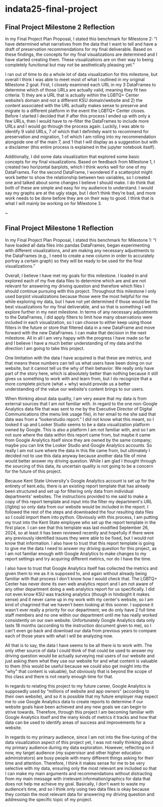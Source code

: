 # indata25-final-project

## Final Project Milestone 2 Reflection

In my Final Project Plan Proposal, I stated this benchmark for Milestone 2: “I have determined what narratives from the data that I want to tell and have a draft of preservation recommendations for my final deliverable. Based on these findings, the concepts for my final visualizations are determined and I have started creating them. These visualizations are on their way to being completely functional but may not be aesthetically pleasing yet.”

I ran out of time to do a whole lot of data visualization for this milestone, but overall I think I was able to meet most of what I outlined in my original Milestone 2 goal. First, I closely examined each URL in my 3 DataFrames to determine which of those URLs are actually valid, meaning they fit two criteria: 1) they are a URL that is actually within the LGBTQ+ Center website’s domain and not a different KSU domain/website and 2) the content associated with the URL actually makes sense to preserve and migrate to a different platform in the event the LGBTQ+ Center closes. Before I started I decided that if after this process I ended up with only a few URLs, then I would have to re-filter the DataFrames to include more URLs and I would go through the process again. Luckily, I was able to identify 9 valid URLs, 7 of which that I definitely want to recommend for preservation and migration, 1 of which I am rolling into my recommendation alongside one of the main 7, and 1 that I will display as a suggestion but with a disclaimer (this entire process is explained in the jupyter notebook itself). 

Additionally, I did some data visualization that explored some basic concepts for my final visualizations. Based on feedback from Milestone 1, I created two horizontal barplots, which I think works well for one of my DataFrames. For the second DataFrame, I wondered if a scatterplot might work better to show the relationship between two variables, so I created one and talked about some changes I believe I should make. I do think that both of these are simple and easy for my audience to understand. I would say my graphs are at the ugly stage, but I don’t think they’re bad, and more work needs to be done before they are on their way to good. I think that is what I will mainly be working on for Milestone 3.

~

## Final Project Milestone 1 Reflection

In my Final Project Plan Proposal, I stated this benchmark for Milestone 1: “I have loaded all data files into pandas DataFrames, began experimenting with different visualizations, and am making any necessary adjustments to the DataFrames (e.g., I need to create a new column in order to accurately portray a certain graph) so they will be ready to be used for the final visualizations.”

Overall, I believe I have met my goals for this milestone. I loaded in and explored each of my five data files to determine which are and are not relevant for answering my driving question and therefore which files I should continue pursuing with this project. Throughout this milestone I only used barplot visualizations because those were the most helpful for me while exploring my data, but I have not yet determined if those would be the best visualizations for my final deliverable, and so that is something I will explore further in my next milestone. In terms of any necessary adjustments to the DataFrames, I did apply filters to limit how many observations were included in each visualization, so I can choose to either keep using those filters in the future or store that filtered data in a new DataFrame and move forward with the new DataFrames. I can make that decision in the next milestone. All in all I am very happy with the progress I have made so far and I believe I have a much better understanding of my data and the direction I am going to take this project. 

One limitation with the data I have acquired is that these are metrics, and that means these numbers can tell us what users have been doing on our website, but it cannot tell us the why of their behavior. We really only have part of the story here, which is absolutely better than nothing because it still gives us something to work with and learn from, but I do recognize that a more complete picture (what + why) would provide us a better understanding of the value our website's content brings to our users.

When thinking about data quality, I am very aware that my data is from external sources that I am not familiar with. In regard to the one non-Google Analytics data file that was sent to me by the Executive Director of Digital Communications (the menu link usage file), in her email to me she said that data was from a “lookerstudio report.” I did not know what this meant, so I looked it up and Looker Studio seems to be a data visualization platform owned by Google. This is also a platform I am not familiar with, and so I am not sure where the data within this report came from, but maybe it came from Google Analytics itself since they are owned by the same company; maybe you can link the Looker Studio and Google Analytics accounts. So really I am not sure where the data in this file came from, but ultimately I decided not to use this data anyway because another data file of mine would better answer my driving question. While I am glad I thought through the sourcing of this data, its uncertain quality is not going to be a concern for the future of this project.

Because Kent State University's Google Analytics account is set up for the entirety of kent.edu, there is an existing report template that has already been structured and set up for filtering only data from individual departments' websites. The instructions provided to me said to make a copy of this report template and input into the filter my department's URL (/lgbtq) so only data from our website would be included in the report. I followed the rest of the steps and downloaded the four resulting data files so I could import them into python. Obviously with this process, I am putting my trust into the Kent State employee who set up the report template in the first place. I can see that this template was last modified September 26, 2024, so at least it has been reviewed recently and hopefully if there were any previously identified issues they were able to be fixed, but I would not know that information. I also have to trust that this report template is going to give me the data I need to answer my driving question for this project, as I am not familiar enough with Google Analytics to make changes to my report settings and try acquiring different metrics, nor do I have the time.

I also have to trust that Google Analytics itself has collected the metrics and given them to me as it is supposed to, and again without already being familiar with that process I don't know how I would check that. The LGBTQ+ Center has never done its own web analytics report and I am not aware of any other department doing a web analytics report for us specifically. I did not even know KSU was tracking analytics (though in hindsight it makes sense) and it never came up in my work with my center's website, so I am kind of chagrined that we haven't been looking at this sooner. I suppose it wasn't ever really a priority for our department; we do only have 2 full time staff members and no one within our department until me has really worked consistently on our own website. Unfortunately Google Analytics data only lasts 18 months (according to the instruction document given to me), so I can't even go back and download our data from previous years to compare each of those years with what I will be analyzing now. 

All that is to say, the data I have seems to be all there is to work with. The only other source of data I could think of that could be used to answer my driving question would be actually surveying real users of our website and just asking them what they use our website for and what content is valuable to them (this would be useful because we could also get insight into the "why" that content is valuable), but obviously that is beyond the scope of this class and there is not nearly enough time for that.

In regards to relating this project to my future career, Google Analytics is supposedly used by “millions of website and app owners” (according to their own website), and so it is possible that my future employer may expect me to use Google Analytics data to create reports to determine if our website goals have been achieved and any new goals we can begin to strive towards. Therefore, through this project I am becoming familiar with Google Analytics itself and the many kinds of metrics it tracks and how that data can be used to identify areas of success and improvements for a website. 

In regards to my primary audience, since I am not into the fine-tuning of the data visualization aspect of this project yet, I was not really thinking about my primary audience during my data exploration. However, reflecting on it now, my target audience (my supervisor and other higher education administrators) are busy people with many different things asking for their time and attention. Therefore, I think it makes sense for me to be very selective with my data, ensuring only the most relevant are included so that I can make my main arguments and recommendations without distracting from my main message with irrelevant information/graphics for data that does not help me achieve my goal. Basically, I don’t want to waste my audience’s time, and so I think only using two data files is okay because they contain the most relevant data for answering my driving question and addressing the specific topic of my project. 

